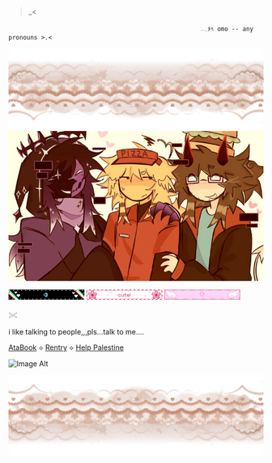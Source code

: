  >_<

                                                         𓂃۶ৎ omo -- any pronouns >.<

![Image Alt](https://github.com/omor0s/omor0s/blob/6ab7d974a3c0850006bd2260532b6f9b2788564b/IMG_1192.png)
![Image Alt](https://github.com/omor0s/omor0s/blob/effc1755df9f61e56d250c27e5a02e522a52fd2f/download%20(2).jpg)



![Image Alt](https://github.com/omor0s/omor0s/blob/0f713aecb1de9e679d66445e6bf8532917d490f9/blinkiesCafe-Ty.gif)  ![Image Alt](https://github.com/omor0s/omor0s/blob/7e8c11637a61e70a0d40d466de0f35264c211617/blinkiesCafe-tV.gif) ![Image Alt](https://github.com/omor0s/omor0s/blob/66f8f980322492e8d0845e9d8bfea5a00cdcfc97/blinkiesCafe-T3.gif)

𓏵

i like talking to people,,,pls...talk to me....

[AtaBook](https://omor0s.atabook.org/)  ⟡    [Rentry](https://rentry.co/om0ros) ⟡ [Help Palestine](https://arab.org/click-to-help/palestine/)

![Image Alt](https://github.com/omor0s/omor0s/blob/1bd43955b7b5b8f994899232fc7be47daf7ae892/Paycheck%20%5Bsorry%20i%20forgot%20to%20post%20it%2C%20it%20was%20drawn%20a%20long%20time%20ago%F0%9F%98%94%F0%9F%98%94%5D.jpg)


![Image Alt](https://github.com/omor0s/omor0s/blob/da6315bd224a7141c2f01aafe8f4f0f987368552/IMG_1192-fotor-20250728173449.png)

